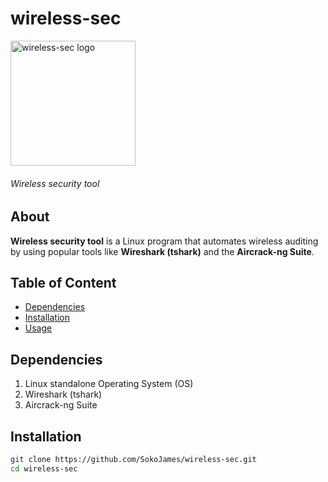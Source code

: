 # wireless-sec

<p align="left">
  <img src="logo.png" alt="wireless-sec logo" width="200"/>
</p>

###### Wireless security tool 

## About
**Wireless security tool** is a Linux program that automates wireless auditing by using popular tools like **Wireshark (tshark)** and the **Aircrack-ng Suite**.

## Table of Content
- [Dependencies](#dependencies)
- [Installation](#installation)
- [Usage](#usage)

## Dependencies
1. Linux standalone Operating System (OS)
2. Wireshark (tshark)
3. Aircrack-ng Suite

## Installation

```bash
git clone https://github.com/SokoJames/wireless-sec.git
cd wireless-sec

